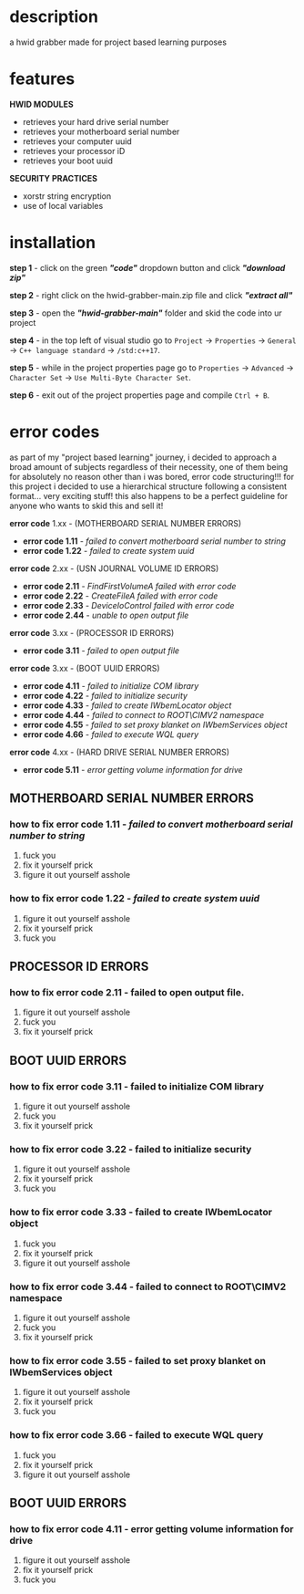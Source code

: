 # description

a hwid grabber made for project based learning purposes

# features

**HWID MODULES**
* retrieves your hard drive serial number
* retrieves your motherboard serial number
* retrieves your computer uuid
* retrieves your processor iD 
* retrieves your boot uuid

**SECURITY PRACTICES**
* xorstr string encryption
* use of local variables

# installation

**step 1** - click on the green ***"code"*** dropdown button and click ***"download zip"***

**step 2** - right click on the hwid-grabber-main.zip file and click ***"extract all"***

**step 3** - open the ***"hwid-grabber-main"*** folder and skid the code into ur project

**step 4** - in the top left of visual studio go to `Project` -> `Properties` -> `General` -> `C++ language standard` -> `/std:c++17`.

**step 5** - while in the project properties page go to `Properties` -> `Advanced` -> `Character Set` -> `Use Multi-Byte Character Set`.

**step 6** - exit out of the project properties page and compile `Ctrl + B`.

# error codes

as part of my "project based learning" journey, i decided to approach a broad amount of subjects regardless of their necessity, one of them being for absolutely no reason other than i was bored, error code structuring!!! for this project i decided to use a hierarchical structure following a consistent format... very exciting stuff! this also happens to be a perfect guideline for anyone who wants to skid this and sell it!

**error code** 1.xx - (MOTHERBOARD SERIAL NUMBER ERRORS)
   * **error code 1.11** - _failed to convert motherboard serial number to string_
   * **error code 1.22** - _failed to create system uuid_

**error code** 2.xx - (USN JOURNAL VOLUME ID ERRORS)
   * **error code 2.11** - _FindFirstVolumeA failed with error code_
   * **error code 2.22** - _CreateFileA failed with error code_
   * **error code 2.33** - _DeviceIoControl failed with error code_
   * **error code 2.44** - _unable to open output file_

**error code** 3.xx - (PROCESSOR ID ERRORS)
   * **error code 3.11** - _failed to open output file_

**error code** 3.xx - (BOOT UUID ERRORS)
   * **error code 4.11** - _failed to initialize COM library_
   * **error code 4.22** - _failed to initialize security_
   * **error code 4.33** - _failed to create IWbemLocator object_
   * **error code 4.44** - _failed to connect to ROOT\\CIMV2 namespace_
   * **error code 4.55** - _failed to set proxy blanket on IWbemServices object_
   * **error code 4.66** - _failed to execute WQL query_

**error code** 4.xx - (HARD DRIVE SERIAL NUMBER ERRORS)
  * **error code 5.11** - _error getting volume information for drive_

## MOTHERBOARD SERIAL NUMBER ERRORS
  ### how to fix error code 1.11 -  _failed to convert motherboard serial number to string_

1. fuck you
2. fix it yourself prick
3. figure it out yourself asshole

  ### how to fix error code 1.22 - _failed to create system uuid_

1. figure it out yourself asshole
2. fix it yourself prick
3. fuck you

## PROCESSOR ID ERRORS
  ### how to fix error code 2.11 - failed to open output file.

1. figure it out yourself asshole
2. fuck you
3. fix it yourself prick

## BOOT UUID ERRORS
  ### how to fix error code 3.11 - failed to initialize COM library

1. figure it out yourself asshole
2. fuck you
3. fix it yourself prick

  ### how to fix error code 3.22 - failed to initialize security

1. figure it out yourself asshole
2. fix it yourself prick
3. fuck you

  ### how to fix error code 3.33 -  failed to create IWbemLocator object

1. fuck you
2. fix it yourself prick
3. figure it out yourself asshole

  ### how to fix error code 3.44 - failed to connect to ROOT\\CIMV2 namespace

1. figure it out yourself asshole
2. fuck you
3. fix it yourself prick


  ### how to fix error code 3.55 -  failed to set proxy blanket on IWbemServices object
1. figure it out yourself asshole
2. fix it yourself prick
3. fuck you

  ### how to fix error code 3.66 - failed to execute WQL query
1. fuck you
2. fix it yourself prick
3. figure it out yourself asshole

## BOOT UUID ERRORS
  ### how to fix error code 4.11 - error getting volume information for drive

1. figure it out yourself asshole
2. fix it yourself prick
3. fuck you
